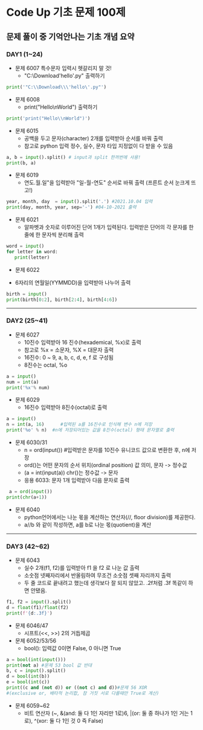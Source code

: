 # Code Up 기초 문제 100제
## 문제 풀이 중 기억안나는 기초 개념 요약 


### DAY1 (1~24)

- 문제 6007 특수문자 입력시 헷갈리지 말 것!
  * "C:\Download\'hello'.py" 출력하기
``` python
print('"C:\\Download\\\'hello\'.py"')
```

- 문제 6008 
   * print("Hello\nWorld") 출력하기
```python 
print('print("Hello\\nWorld")')
```
- 문제 6015 
   * 공백을 두고 문자(character) 2개를 입력받아 순서를 바꿔 출력
   * 참고로 python 입력 정수, 실수, 문자 타입 지정없이 다 받을 수 있음
```python
a, b = input().split() # input과 split 한꺼번에 사용!
print(b, a)
```
- 문제 6019
  * 연도.월.일"을 입력받아 "일-월-연도" 순서로 바꿔 출력 (프른트 순서 눈크게 뜨고!)
```python
year, month, day  = input().split('.') #2021.10.04 입력
print(day, month, year, sep='-') #04-10-2021 출력
```
- 문제 6021
   * 알파벳과 숫자로 이루어진 단어 1개가 입력된다. 입력받은 단어의 각 문자를 한 줄에 한 문자씩 분리해 출력
 ```python
 word = input()
for letter in word:
	print(letter)
 ```
 - 문제 6022 
  * 6자리의 연월일(YYMMDD)을 입력받아 나누어 출력
 ```python
 birth = input()
print(birth[0:2], birth[2:4], birth[4:6]) 
```
---
### DAY2 (25~41)

- 문제 6027 
  - 10진수 입력받아 16 진수(hexademical, %x)로 출력 
  - 참고로 %x = 소문자, %X = 대문자 출력
  - 16진수: 0 ~ 9, a, b, c, d, e, f 로 구성됨
  - 8진수는 octal, %o
 ```python
a = input()
num = int(a)
print('%x'% num)
 ```
- 문제 6029
  - 16진수 입력받아 8진수(octal)로 출력
```python
a = input()
n = int(a, 16)      #입력된 a를 16진수로 인식해 변수 n에 저장
print('%o' % n)  #n에 저장되어있는 값을 8진수(octal) 형태 문자열로 출력
```
- 문제 6030/31
   - n = ord(input())  #입력받은 문자를 10진수 유니코드 값으로 변환한 후, n에 저장
   - ord()는 어떤 문자의 순서 위치(ordinal position) 값 의미, 문자 -> 정수값 
   - (a = int(input(a)) chr()는 정수값 -> 문자 
   - 응용 6033: 문자 1개 입력받아 다음 문자로 출력
```python
 a = ord(input())
print(chr(a+1))
```
- 문제 6040
  - python언어에서는 나눈 몫을 계산하는 연산자(//, floor division)를 제공한다.
  - a//b 와 같이 작성하면, a를 b로 나눈 몫(quotient)을 계산

---
### DAY3 (42~62)
- 문제 6043
  - 실수 2개(f1, f2)를 입력받아 f1 을 f2 로 나눈 값 출력
  - 소숫점 넷째자리에서 반올림하여 무조건 소숫점 셋째 자리까지 출력
  - 두 줄 코드로 끝내려고 했는데 생각보다 잘 되지 않았고. .2f처럼 .3f 똑같이 하면 안됐음.
```python
f1, f2 = input().split()
d = float(f1)/float(f2)
print(f'{d:.3f}')
```
- 문제 6046/47
  - 시프트(<<, >>) 2의 거듭제곱
- 문제 6052/53/56
  - bool(): 입력값 0이면 False, 0 아니면 True
```python
a = bool(int(input()))
print(not a) #문제 53 bool 값 반대 
b, c = input().split()
d = bool(int(b))
e = bool(int(c))
print((c and (not d)) or ((not c) and d))#문제 56 XOR
#(exclusive or, 배타적 논리합, 참 거짓 서로 다를때만 True로 계산)
```
- 문제 6059~62
  - 비트 연산자 (~, &(and: 둘 다 1인 자리만 1로)6, |(or: 둘 중 하나가 1인 거는 1로), ^(xor: 둘 다 1인 것 0 즉 False) 

